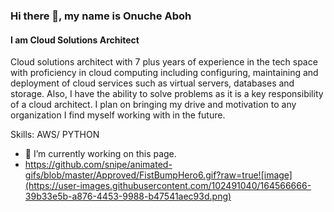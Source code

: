 ### Hi there 👋, my name is Onuche Aboh 
#### I am Cloud Solutions Architect 
Cloud solutions architect with 7 plus years of experience in the tech space with proficiency in cloud computing including configuring, maintaining and deployment of cloud services such as virtual servers, databases and storage. Also, I have the ability to solve problems as it is a key responsibility of a cloud architect. I plan on bringing my drive and motivation to any organization I find myself working with in the future. 

Skills: AWS/ PYTHON 

- 🔭 I’m currently working on this page. 
- https://github.com/snipe/animated-gifs/blob/master/Approved/FistBumpHero6.gif?raw=true![image](https://user-images.githubusercontent.com/102491040/164566666-39b33e5b-a876-4453-9988-b47541aec93d.png)






